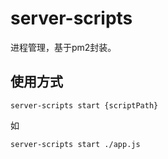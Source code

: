 # server-scripts

进程管理，基于pm2封装。

## 使用方式

```
server-scripts start {scriptPath}
```

如
```
server-scripts start ./app.js
```
